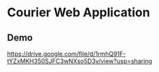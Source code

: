 # Courier Web Application
## Demo
https://drive.google.com/file/d/1rmhQ91F-tYZxMKH350SJFC3wNXso5D3v/view?usp=sharing
